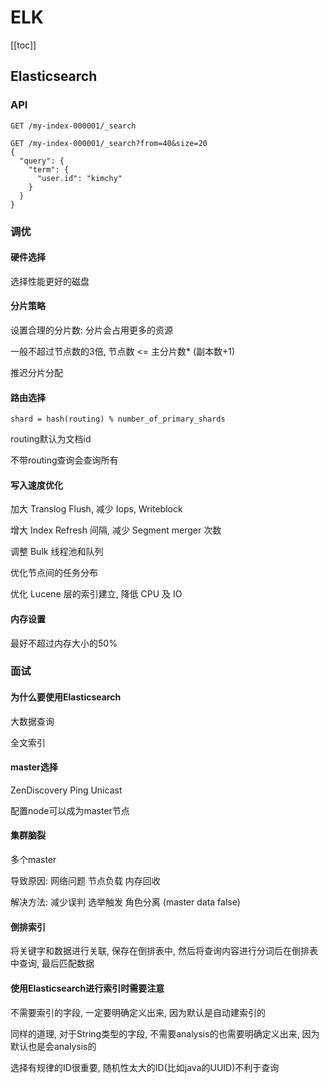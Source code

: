 # ELK

[[toc]]

## Elasticsearch

### API

```
GET /my-index-000001/_search

GET /my-index-000001/_search?from=40&size=20
{
  "query": {
    "term": {
      "user.id": "kimchy"
    }
  }
}
```



### 调优

#### 硬件选择

选择性能更好的磁盘

#### 分片策略

设置合理的分片数: 分片会占用更多的资源

一般不超过节点数的3倍, 节点数 <= 主分片数* (副本数+1)

推迟分片分配

#### 路由选择

`shard = hash(routing) % number_of_primary_shards`

routing默认为文档id

不带routing查询会查询所有

#### 写入速度优化

加大 Translog Flush, 减少 Iops, Writeblock

增大 Index Refresh 间隔, 减少 Segment merger 次数

调整 Bulk 线程池和队列

优化节点间的任务分布

优化 Lucene 层的索引建立, 降低 CPU 及 IO


#### 内存设置

最好不超过内存大小的50%


### 面试

#### 为什么要使用Elasticsearch

大数据查询

全文索引

#### master选择

ZenDiscovery  Ping Unicast

配置node可以成为master节点

#### 集群脑裂

多个master

导致原因: 网络问题 节点负载 内存回收

解决方法: 减少误判 选举触发 角色分离 (master data false)

#### 倒排索引

将关键字和数据进行关联, 保存在倒排表中, 然后将查询内容进行分词后在倒排表中查询, 最后匹配数据

#### 使用Elasticsearch进行索引时需要注意

不需要索引的字段, 一定要明确定义出来, 因为默认是自动建索引的

同样的道理, 对于String类型的字段, 不需要analysis的也需要明确定义出来, 因为默认也是会analysis的

选择有规律的ID很重要, 随机性太大的ID(比如java的UUID)不利于查询
